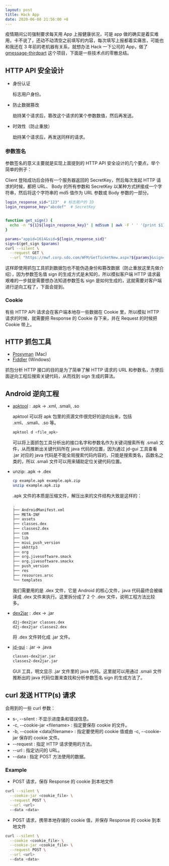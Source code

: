 ```yaml
---
layout: post
title: Hack App
date: 2020-06-08 21:56:00 +8
---
```


疫情期间公司强制要求每天用 App 上报健康状况，可是 app 做的确实是着实难用，卡不说了，还动不动清空之前填写的内容，每次填写上报都着实痛苦，可能也和我还在 3 年前的老机器有关系，就想办法 Hack 一下公司的 App，做了 [gmessage-thirdpart](https://github.com/chrisniael/gmessage-thirdpart) 这个项目，下面是一些技术点的零散总结。

## HTTP API 安全设计

* 身份认证

    标志用户身份。

* 防止数据篡改

    劫持某个请求后，篡改这个请求的某个参数数值，然后再发送。

* 时效性（防止重放）

    劫持某个请求后，再发送同样的请求。

### 参数签名

参数签名的意义主要就是实现上面提到的 HTTP API 安全设计的几个要点，举个简单的例子：

Client 登陆成功后会持有一个服务器返回的 SecretKey，然后每次发起 HTTP 请求的时候，都把 URL、 Body 的所有参数和 SecretKey 以某种方式拼接成一个字符串，然后将这个字符串的 md5 值作为 URL 参数或 Body 参数的一部分。

```bash
login_response_sid="123"  # 标志用户的 ID
login_response_key="abcdef"  # SecretKey


function get_sign() {
  echo -n "${1}${login_response_key}" | md5sum | awk -F ' ' '{print $1}' | tr a-z A-Z
}

params="appid=1614&sid=${login_response_sid}"
sign=$(get_sign $params)
curl --silent \
  --request GET \
  --url "https://mwf.corp.sdo.com/WFM/GetTicketNew.aspx?${params}&sign=${sign}"
```

这样即使用抓包工具抓到数据包也不能伪造身份和篡改数据（防止重放这里先做介绍），因为参数签名值 sign 的生成方式是未知的，所以模拟客户端 HTTP 请求最艰难的一步就是需要想办法知道参数签名 sign 是如何生成的，这就需要对客户端进行逆向工程了，下面会提到。

### Cookie

有些 HTTP API 请求会在客户端本地存一些数据在 Cookie 里，所以模拟 HTTP 请求的时候，就需要把 Response 的 Cookie 存下来，并在 Request 的时候把 Cookie 带上。

## HTTP 抓包工具

* [Proxyman](https://proxyman.io) (Mac)
* [Fiddler](https://www.telerik.com/fiddler) (Windows)

抓包分析 HTTP 接口的目的是为了简单了解 HTTP 请求的 URL 和参数名，方便后面逆向工程后搜索关键代码，从而找到 sign 生成的算法。

## Android 逆向工程

* [apktool](https://github.com/iBotPeaches/Apktool) : .apk -> .xml, .smali, .so

    apktool 可以将 apk 包里的资源文件很完好的逆向出来，包括 .xml、.smali、.so 等。

    ```bash
    apktool d <file_apk>
    ```

    可以将上面抓包工具分析出的接口名字和参数名作为关键词搜索所有 .smali 文件，从而推断出关键代码所在 java 代码的位置，因为通过 jd-gui 工具查看 .jar 对应的 java 代码是不能全局搜索代码内容的，只能是搜索类名，函数名之类的，所以 .smali 文件可以用来辅助定位关键代码位置。

* unzip: .apk -> .dex

    ```bash
    cp example.apk example.apk.zip
    unzip example.apk.zip
    ```

    .apk 文件的本质是压缩文件，解压出来的文件结构大致是这样的：

    ```bash
    .
    ├── AndroidManifest.xml
    ├── META-INF
    ├── assets
    ├── classes.dex
    ├── classes2.dex
    ├── com
    ├── lib
    ├── miui_push_version
    ├── okhttp3
    ├── org
    ├── org.jivesoftware.smack
    ├── org.jivesoftware.smackx
    ├── push_version
    ├── res
    ├── resources.arsc
    └── templates
    ```

    我们需要用的是 .dex 文件，它是 Android 的核心文件，java 代码最终会被编译成 .dex 文件来执行。这里拆分成了 2 个 .dex 文件，说明工程方法比较多。

* [dex2jar](https://github.com/pxb1988/dex2jar) : .dex -> .jar

    ```bash
    d2j-dex2jar classes.dex
    d2j-dex2jar classes2.dex
    ```

    将 .dex 文件转化成 .jar 文件。

* [jd-gui](https://github.com/java-decompiler/jd-gui) : .jar -> .java

    ```txt
    classes-dex2jar.jar
    classes2-dex2jar.jar
    ```

    GUI 工具，明文显示 .jar 文件里的 java 代码。这里就可以用通过 .smali 文件推断出的 java 代码位置来查找和分析参数签名 sign 的生成方法了。

## curl 发送 HTTP(s) 请求

会用到的一些 curl 参数：

* s-, --silent : 不显示进度条和错误信息。
* -c, --cookie-jar &lt;filename&gt; : 指定要保存 cookie 的文件。
* -b, --cookie &lt;data\|filename&gt; : 指定要使用的 cookie 值或由 -c, --cookie-jar 保存的 cookie 文件。
* --request : 指定 HTTP 请求使用的方法。
* --url :  指定访问的 URL。
* --data : 指定 POST 方法使用的数据。

### Example

* POST 请求，保存 Response 的 cookie 到本地文件

```bash
curl --silent \
  --cookie-jar <cookie_file> \
  --request POST \
  --url <url>
  --data <data>
```

* POST 请求，携带本地存储的 cookie 值，并保存 Response 的 cookie 到本地文件

```bash
curl --silent \
  --cookie <cookie_file> \
  --cookie-jar <cookie_file> \
  --request POST \
  --url <url>
  --data <data>
```

